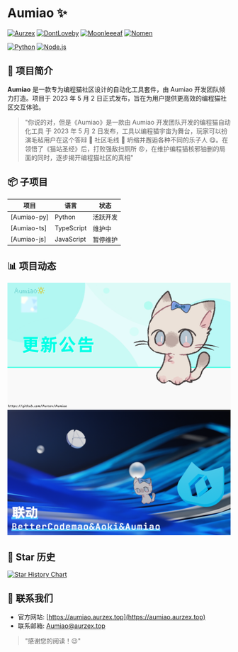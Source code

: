 # Aumiao ✨

[![Aurzex](https://img.shields.io/badge/Aurzex-66ccff?style=for-the-badge)](https://github.com/aurzex/)
[![DontLoveby](https://img.shields.io/badge/DontLoveby-66ccff?style=for-the-badge)](https://github.com/dontLoveby/)
[![Moonleeeaf](https://img.shields.io/badge/Moonleeeaf-66ccff?style=for-the-badge)](https://github.com/MoonLeeeaf/)
[![Nomen](https://img.shields.io/badge/Nomen-66ccff?style=for-the-badge)](https://github.com/helloyork/)

[![Python](https://img.shields.io/badge/Python-3776AB?style=for-the-badge&logo=python&logoColor=white)](https://www.python.org/)
[![Node.js](https://img.shields.io/badge/Node.js-339933?style=for-the-badge&logo=nodedotjs&logoColor=white)](https://nodejs.org/)

## 📌 项目简介

**Aumiao** 是一款专为编程猫社区设计的自动化工具套件，由 Aumiao 开发团队倾力打造。项目于 2023 年 5 月 2 日正式发布，旨在为用户提供更高效的编程猫社区交互体验。

> "你说的对，但是《Aumiao》是一款由 Aumiao 开发团队开发的编程猫自动化工具 于 2023 年 5 月 2 日发布，工具以编程猫宇宙为舞台，玩家可以扮演毛毡用户在这个答辩 💩 社区毛线 🧶 坍缩并邂逅各种不同的乐子人 😋。在领悟了《猫站圣经》后，打败强敌扫厕所 😡，在维护编程猫核邪铀删的局面的同时，逐步揭开编程猫社区的真相"


## 📦 子项目

| 项目 | 语言 | 状态 |
|------|------|------|
| [Aumiao-py] | Python | 活跃开发 |
| [Aumiao-ts] | TypeScript | 维护中 |
| [Aumiao-js] | JavaScript | 暂停维护 |

## 📊 项目动态

![更新动态](./Aumiao-py/src/project/更新.png)
![联动活动](./Aumiao-py/src/project/联动.png)

## 🌟 Star 历史

[![Star History Chart](https://api.star-history.com/svg?repos=aurzex/Aumiao&type=Date)](https://star-history.com/#zybqw/Aumiao&Date)

## 📮 联系我们

- 官方网站: [https://aumiao.aurzex.top](https://aumiao.aurzex.top)
- 联系邮箱: [Aumiao@aurzex.top](mailto:Aumiao@aurzex.top)


> "感谢您的阅读！😉"